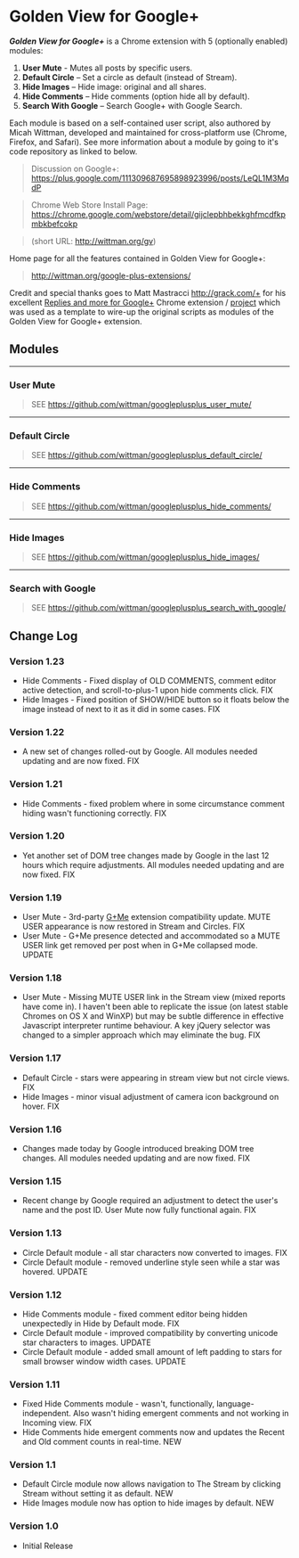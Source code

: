 # Golden View for Google+

***Golden View for Google+*** is a Chrome extension with 5 (optionally enabled) modules:

  1. **User Mute** - Mutes all posts by specific users.
  2. **Default Circle** – Set a circle as default (instead of Stream).
  3. **Hide Images** – Hide image: original and all shares.
  4. **Hide Comments** – Hide comments (option hide all by default).
  5. **Search With Google** – Search Google+ with Google Search.


Each module is based on a self-contained user script, also authored by Micah Wittman, developed and maintained for cross-platform use (Chrome, Firefox, and Safari). See more information about a module by going to it's code repository as linked to below.


> Discussion on Google+: <https://plus.google.com/111309687695898923996/posts/LeQL1M3MqdP>

> Chrome Web Store Install Page: <https://chrome.google.com/webstore/detail/gijclepbhbekkghfmcdfkpmbkbefcokp>

> (short URL: <http://wittman.org/gv>)

Home page for all the features contained in Golden View for Google+:

> <http://wittman.org/google-plus-extensions/>


Credit and special thanks goes to Matt Mastracci <http://grack.com/+> for his excellent [Replies and more for Google+](https://chrome.google.com/webstore/detail/fgmhgfecnmeljhchgcjlfldjiepcfpea) Chrome extension / [project](http://code.google.com/p/buzz-plus/) which was used as a template to wire-up the original scripts as modules of the Golden View for Google+ extension.

## Modules

---

### User Mute
> SEE <https://github.com/wittman/googleplusplus_user_mute/>  

---

### Default Circle

> SEE <https://github.com/wittman/googleplusplus_default_circle/>  

---

### Hide Comments

> SEE <https://github.com/wittman/googleplusplus_hide_comments/>  

---

### Hide Images

> SEE <https://github.com/wittman/googleplusplus_hide_images/>  

---

### Search with Google

> SEE <https://github.com/wittman/googleplusplus_search_with_google/>  


## Change Log

### Version 1.23

- Hide Comments - Fixed display of OLD COMMENTS, comment editor active detection, and scroll-to-plus-1 upon hide comments click. FIX
- Hide Images - Fixed position of SHOW/HIDE button so it floats below the image instead of next to it as it did in some cases. FIX

### Version 1.22

- A new set of changes rolled-out by Google. All modules needed updating and are now fixed. FIX

### Version 1.21

- Hide Comments - fixed problem where in some circumstance comment hiding wasn't functioning correctly. FIX

### Version 1.20

- Yet another set of DOM tree changes made by Google in the last 12 hours which require adjustments. All modules needed updating and are now fixed. FIX

### Version 1.19

- User Mute - 3rd-party [G+Me](https://chrome.google.com/webstore/detail/oacdcllhgpddmlnhajiacfakhlilbicp) extension compatibility update. MUTE USER appearance is now restored in Stream and Circles. FIX
- User Mute - G+Me presence detected and accommodated so a MUTE USER link get removed per post when in G+Me collapsed mode. UPDATE

### Version 1.18

- User Mute - Missing MUTE USER link in the Stream view (mixed reports have come in). I haven't been able to replicate the issue (on latest stable Chromes on OS X and WinXP) but may be subtle difference in effective Javascript interpreter runtime behaviour. A key jQuery selector was changed to a simpler approach which may eliminate the bug. FIX

### Version 1.17

- Default Circle - stars were appearing in stream view but not circle views. FIX
- Hide Images - minor visual adjustment of camera icon background on hover. FIX

### Version 1.16

- Changes made today by Google introduced breaking DOM tree changes. All modules needed updating and are now fixed. FIX

### Version 1.15

- Recent change by Google required an adjustment to detect the user's name and the post ID. User Mute now fully functional again. FIX

### Version 1.13

- Circle Default module - all star characters now converted to images. FIX
- Circle Default module - removed underline style seen while a star was hovered. UPDATE

### Version 1.12

- Hide Comments module - fixed comment editor being hidden unexpectedly in Hide by Default mode. FIX
- Circle Default module - improved compatibility by converting unicode star characters to images. UPDATE
- Circle Default module - added small amount of left padding to stars for small browser window width cases. UPDATE

### Version 1.11

- Fixed Hide Comments module - wasn't, functionally, language-independent. Also wasn't hiding emergent comments and not working in Incoming view. FIX
- Hide Comments hide emergent comments now and updates the Recent and Old comment counts in real-time. NEW


### Version 1.1

- Default Circle module now allows navigation to The Stream by clicking Stream without setting it as default. NEW
- Hide Images module now has option to hide images by default. NEW

### Version 1.0

- Initial Release